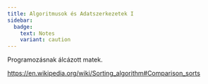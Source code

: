 ```yaml
---
title: Algoritmusok és Adatszerkezetek I
sidebar:
  badge:
    text: Notes
    variant: caution
---
```


Programozásnak álcázott matek.

<https://en.wikipedia.org/wiki/Sorting_algorithm#Comparison_sorts>
